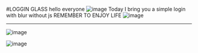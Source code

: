 
#LOGGIN GLASS
hello everyone
![image](https://github.com/BOCCHI1510/login-glass/assets/161669478/44cac23c-d7d5-4a0a-97ab-fe71689a756d)
Today I bring you a simple login with blur without js
REMEMBER TO ENJOY LIFE
![image](https://github.com/BOCCHI1510/login-glass/assets/161669478/08f2b389-9056-497d-9cee-9354910a4763)

-------------------------------------------------------------------------------------------------------------------


![image](https://github.com/BOCCHI1510/login-glass/assets/161669478/88ad79cb-0190-405d-b73c-78bb68901e18)

![image](https://github.com/BOCCHI1510/login-glass/assets/161669478/ec952c91-7a16-4adf-8a0f-92be2fa076e1)

